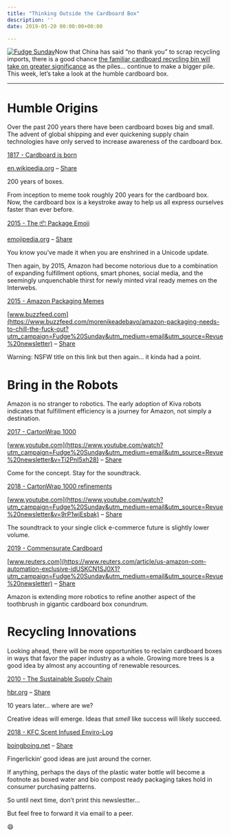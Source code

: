 ```yaml
---
title: "Thinking Outside the Cardboard Box"
description: ''
date: 2019-05-20 00:00:00+00:00

---
```


[![Fudge Sunday](https://substack.com/static/b418d00d086df167c47c3e481ad92aaa/f058b/fudgesunday.png "Fudge Sunday")](https://substackcdn.com/image/fetch/f_auto,q_auto:good,fl_progressive:steep/https%3A%2F%2Fsubstack.com%2Fstatic%2Fb418d00d086df167c47c3e481ad92aaa%2Ff058b%2Ffudgesunday.png)Now that China has said “no thank you” to scrap recycling imports, there is a good chance [the familiar cardboard recycling bin will take on greater significance](https://www.wastedive.com/news/what-recycling-end-market-development-looks-like-in-2019/553683/?utm_campaign=Fudge%20Sunday&utm_medium=email&utm_source=Revue%20newsletter) as the piles… continue to make a bigger pile. This week, let’s take a look at the humble cardboard box.



---

Humble Origins
==============

Over the past 200 years there have been cardboard boxes big and small. The advent of global shipping and ever quickening supply chain technologies have only served to increase awareness of the cardboard box.

[1817 - Cardboard is born](https://en.wikipedia.org/wiki/Cardboard_box?utm_campaign=Fudge%20Sunday&utm_medium=email&utm_source=Revue%20newsletter#History)

[en.wikipedia.org](https://en.wikipedia.org/wiki/Cardboard_box?utm_campaign=Fudge%20Sunday&utm_medium=email&utm_source=Revue%20newsletter#History) – [Share](http://rev.vu/4KPY8O?utm_campaign=Issue&utm_content=share&utm_medium=email&utm_source=Fudge+Sunday)

200 years of boxes.

From inception to meme took roughly 200 years for the cardboard box. Now, the cardboard box is a keystroke away to help us all express ourselves faster than ever before.

[2015 - The 📦 Package Emoji](https://emojipedia.org/package/?utm_campaign=Fudge%20Sunday&utm_medium=email&utm_source=Revue%20newsletter)

[emojipedia.org](https://emojipedia.org/package/?utm_campaign=Fudge%20Sunday&utm_medium=email&utm_source=Revue%20newsletter) – [Share](http://rev.vu/nanr4P?utm_campaign=Issue&utm_content=share&utm_medium=email&utm_source=Fudge+Sunday)

You know you’ve made it when you are enshrined in a Unicode update.

Then again, by 2015, Amazon had become notorious due to a combination of expanding fulfillment options, smart phones, social media, and the seemingly unquenchable thirst for newly minted viral ready memes on the Interwebs.

[2015 - Amazon Packaging Memes](https://www.buzzfeed.com/morenikeadebayo/amazon-packaging-needs-to-chill-the-fuck-out?utm_campaign=Fudge%20Sunday&utm_medium=email&utm_source=Revue%20newsletter)

[www.buzzfeed.com](https://www.buzzfeed.com/morenikeadebayo/amazon-packaging-needs-to-chill-the-fuck-out?utm_campaign=Fudge%20Sunday&utm_medium=email&utm_source=Revue%20newsletter) – [Share](http://rev.vu/q6V0M5?utm_campaign=Issue&utm_content=share&utm_medium=email&utm_source=Fudge+Sunday)

Warning: NSFW title on this link but then again… it kinda had a point.

Bring in the Robots
===================

Amazon is no stranger to robotics. The early adoption of Kiva robots indicates that fulfillment efficiency is a journey for Amazon, not simply a destination.

[2017 - CartonWrap 1000](https://www.youtube.com/watch?utm_campaign=Fudge%20Sunday&utm_medium=email&utm_source=Revue%20newsletter&v=Ti2PnI5xh28)

[www.youtube.com](https://www.youtube.com/watch?utm_campaign=Fudge%20Sunday&utm_medium=email&utm_source=Revue%20newsletter&v=Ti2PnI5xh28) – [Share](http://rev.vu/kdJBxr?utm_campaign=Issue&utm_content=share&utm_medium=email&utm_source=Fudge+Sunday)

Come for the concept. Stay for the soundtrack.

[2018 - CartonWrap 1000 refinements](https://www.youtube.com/watch?utm_campaign=Fudge%20Sunday&utm_medium=email&utm_source=Revue%20newsletter&v=9rP1wjEsbak)

[www.youtube.com](https://www.youtube.com/watch?utm_campaign=Fudge%20Sunday&utm_medium=email&utm_source=Revue%20newsletter&v=9rP1wjEsbak) – [Share](http://rev.vu/yonq83?utm_campaign=Issue&utm_content=share&utm_medium=email&utm_source=Fudge+Sunday)

The soundtrack to your single click e-commerce future is slightly lower volume.

[2019 - Commensurate Cardboard](https://www.reuters.com/article/us-amazon-com-automation-exclusive-idUSKCN1SJ0X1?utm_campaign=Fudge%20Sunday&utm_medium=email&utm_source=Revue%20newsletter)

[www.reuters.com](https://www.reuters.com/article/us-amazon-com-automation-exclusive-idUSKCN1SJ0X1?utm_campaign=Fudge%20Sunday&utm_medium=email&utm_source=Revue%20newsletter) – [Share](http://rev.vu/aeKmrO?utm_campaign=Issue&utm_content=share&utm_medium=email&utm_source=Fudge+Sunday)

Amazon is extending more robotics to refine another aspect of the toothbrush in gigantic cardboard box conundrum.

Recycling Innovations
=====================

Looking ahead, there will be more opportunities to reclaim cardboard boxes in ways that favor the paper industry as a whole. Growing more trees is a good idea by almost any accounting of renewable resources.

[2010 - The Sustainable Supply Chain](https://hbr.org/2010/10/the-sustainable-supply-chain?utm_campaign=Fudge%20Sunday&utm_medium=email&utm_source=Revue%20newsletter)

[hbr.org](https://hbr.org/2010/10/the-sustainable-supply-chain?utm_campaign=Fudge%20Sunday&utm_medium=email&utm_source=Revue%20newsletter) – [Share](http://rev.vu/56G1ra?utm_campaign=Issue&utm_content=share&utm_medium=email&utm_source=Fudge+Sunday)

10 years later… where are we?

Creative ideas will emerge. Ideas that *smell* like success will likely succeed.

[2018 - KFC Scent Infused Enviro-Log](https://boingboing.net/2018/12/13/kfc-introduces-a-firelog-that.html?utm_campaign=Fudge%20Sunday&utm_medium=email&utm_source=Revue%20newsletter)

[boingboing.net](https://boingboing.net/2018/12/13/kfc-introduces-a-firelog-that.html?utm_campaign=Fudge%20Sunday&utm_medium=email&utm_source=Revue%20newsletter) – [Share](http://rev.vu/8qed50?utm_campaign=Issue&utm_content=share&utm_medium=email&utm_source=Fudge+Sunday)

Fingerlickin’ good ideas are just around the corner.

If anything, perhaps the days of the plastic water bottle will become a footnote as boxed water and bio compost ready packaging takes hold in consumer purchasing patterns.

So until next time, don’t print this newslestter…

But feel free to forward it via email to a peer.

:smile:

